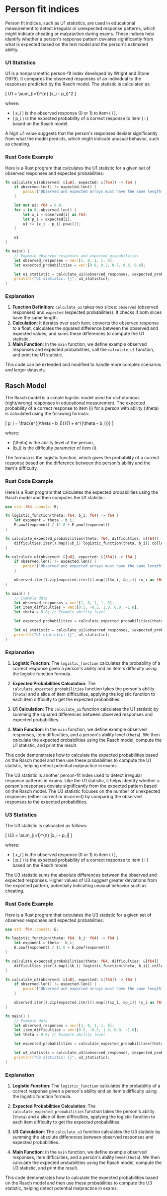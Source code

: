 # Person fit indices

Person fit indices, such as U1 statistics, are used in educational measurement to detect irregular or unexpected response patterns, which might indicate cheating or malpractice during exams. These indices help identify whether a person's response pattern deviates significantly from what is expected based on the test model and the person's estimated ability.

### U1 Statistics

U1 is a nonparametric person-fit index developed by Wright and Stone (1979). It compares the observed responses of an individual to the responses predicted by the Rasch model. The statistic is calculated as:

\[ U1 = \sum_{i=1}^{n} (x_i - p_i)^2 \]

where:
- \( x_i \) is the observed response (0 or 1) to item \( i \),
- \( p_i \) is the expected probability of a correct response to item \( i \) based on the Rasch model.

A high U1 value suggests that the person's responses deviate significantly from what the model predicts, which might indicate unusual behavior, such as cheating.

### Rust Code Example

Here is a Rust program that calculates the U1 statistic for a given set of observed responses and expected probabilities:

```rust
fn calculate_u1(observed: &[u8], expected: &[f64]) -> f64 {
    if observed.len() != expected.len() {
        panic!("Observed and expected arrays must have the same length");
    }

    let mut u1: f64 = 0.0;
    for i in 0..observed.len() {
        let x_i = observed[i] as f64;
        let p_i = expected[i];
        u1 += (x_i - p_i).powi(2);
    }

    u1
}

fn main() {
    // Example observed responses and expected probabilities
    let observed_responses = vec![1, 0, 1, 1, 0];
    let expected_probabilities = vec![0.8, 0.2, 0.7, 0.6, 0.4];

    let u1_statistic = calculate_u1(&observed_responses, &expected_probabilities);
    println!("U1 statistic: {}", u1_statistic);
}
```

### Explanation

1. **Function Definition**: `calculate_u1` takes two slices: `observed` (observed responses) and `expected` (expected probabilities). It checks if both slices have the same length.
2. **Calculation**: It iterates over each item, converts the observed response to a float, calculates the squared difference between the observed and expected values, and sums these differences to compute the U1 statistic.
3. **Main Function**: In the `main` function, we define example observed responses and expected probabilities, call the `calculate_u1` function, and print the U1 statistic.

This code can be extended and modified to handle more complex scenarios and larger datasets.


## Rasch Model 
The Rasch model is a simple logistic model used for dichotomous (right/wrong) responses in educational measurement. The expected probability of a correct response to item \(i\) for a person with ability \(\theta\) is calculated using the following formula:

\[ p_i = \frac{e^{(\theta - b_i)}}{1 + e^{(\theta - b_i)}} \]

where:
- \(\theta\) is the ability level of the person,
- \(b_i\) is the difficulty parameter of item \(i\).

The formula is the logistic function, which gives the probability of a correct response based on the difference between the person's ability and the item's difficulty.

### Rust Code Example

Here is a Rust program that calculates the expected probabilities using the Rasch model and then computes the U1 statistic:

```rust
use std::f64::consts::E;

fn logistic_function(theta: f64, b_i: f64) -> f64 {
    let exponent = theta - b_i;
    E.powf(exponent) / (1.0 + E.powf(exponent))
}

fn calculate_expected_probabilities(theta: f64, difficulties: &[f64]) -> Vec<f64> {
    difficulties.iter().map(|&b_i| logistic_function(theta, b_i)).collect()
}

fn calculate_u1(observed: &[u8], expected: &[f64]) -> f64 {
    if observed.len() != expected.len() {
        panic!("Observed and expected arrays must have the same length");
    }

    observed.iter().zip(expected.iter()).map(|(&x_i, &p_i)| (x_i as f64 - p_i).powi(2)).sum()
}

fn main() {
    // Example data
    let observed_responses = vec![1, 0, 1, 1, 0];
    let item_difficulties = vec![0.5, -0.5, 1.0, 0.0, -1.0];
    let theta = 0.8; // Example ability level

    let expected_probabilities = calculate_expected_probabilities(theta, &item_difficulties);

    let u1_statistic = calculate_u1(&observed_responses, &expected_probabilities);
    println!("U1 statistic: {}", u1_statistic);
}
```

### Explanation

1. **Logistic Function**: The `logistic_function` calculates the probability of a correct response given a person's ability and an item's difficulty using the logistic function formula.

2. **Expected Probabilities Calculation**: The `calculate_expected_probabilities` function takes the person's ability (`theta`) and a slice of item difficulties, applying the logistic function to each item difficulty to get the expected probabilities.

3. **U1 Calculation**: The `calculate_u1` function calculates the U1 statistic by summing the squared differences between observed responses and expected probabilities.

4. **Main Function**: In the `main` function, we define example observed responses, item difficulties, and a person's ability level (`theta`). We then calculate the expected probabilities using the Rasch model, compute the U1 statistic, and print the result.

This code demonstrates how to calculate the expected probabilities based on the Rasch model and then use these probabilities to compute the U1 statistic, helping detect potential malpractice in exams.


The U3 statistic is another person-fit index used to detect irregular response patterns in exams. Like the U1 statistic, it helps identify whether a person's responses deviate significantly from the expected pattern based on the Rasch model. The U3 statistic focuses on the number of unexpected responses (either correct or incorrect) by comparing the observed responses to the expected probabilities.

### U3 Statistics

The U3 statistic is calculated as follows:

\[ U3 = \sum_{i=1}^{n} |x_i - p_i| \]

where:
- \( x_i \) is the observed response (0 or 1) to item \( i \),
- \( p_i \) is the expected probability of a correct response to item \( i \) based on the Rasch model.

The U3 statistic sums the absolute differences between the observed and expected responses. Higher values of U3 suggest greater deviations from the expected pattern, potentially indicating unusual behavior such as cheating.

### Rust Code Example

Here is a Rust program that calculates the U3 statistic for a given set of observed responses and expected probabilities:

```rust
use std::f64::consts::E;

fn logistic_function(theta: f64, b_i: f64) -> f64 {
    let exponent = theta - b_i;
    E.powf(exponent) / (1.0 + E.powf(exponent))
}

fn calculate_expected_probabilities(theta: f64, difficulties: &[f64]) -> Vec<f64> {
    difficulties.iter().map(|&b_i| logistic_function(theta, b_i)).collect()
}

fn calculate_u3(observed: &[u8], expected: &[f64]) -> f64 {
    if observed.len() != expected.len() {
        panic!("Observed and expected arrays must have the same length");
    }

    observed.iter().zip(expected.iter()).map(|(&x_i, &p_i)| (x_i as f64 - p_i).abs()).sum()
}

fn main() {
    // Example data
    let observed_responses = vec![1, 0, 1, 1, 0];
    let item_difficulties = vec![0.5, -0.5, 1.0, 0.0, -1.0];
    let theta = 0.8; // Example ability level

    let expected_probabilities = calculate_expected_probabilities(theta, &item_difficulties);

    let u3_statistic = calculate_u3(&observed_responses, &expected_probabilities);
    println!("U3 statistic: {}", u3_statistic);
}
```

### Explanation

1. **Logistic Function**: The `logistic_function` calculates the probability of a correct response given a person's ability and an item's difficulty using the logistic function formula.

2. **Expected Probabilities Calculation**: The `calculate_expected_probabilities` function takes the person's ability (`theta`) and a slice of item difficulties, applying the logistic function to each item difficulty to get the expected probabilities.

3. **U3 Calculation**: The `calculate_u3` function calculates the U3 statistic by summing the absolute differences between observed responses and expected probabilities.

4. **Main Function**: In the `main` function, we define example observed responses, item difficulties, and a person's ability level (`theta`). We then calculate the expected probabilities using the Rasch model, compute the U3 statistic, and print the result.

This code demonstrates how to calculate the expected probabilities based on the Rasch model and then use these probabilities to compute the U3 statistic, helping detect potential malpractice in exams.
